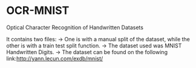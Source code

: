 # OCR-MNIST
Optical Character Recognition of Handwritten Datasets

It contains two files:
-> One is with a manual split of the dataset, while the other is with a train test split function.
-> The dataset used was MNIST Handwritten Digits.
-> The dataset can be found on the following link:http://yann.lecun.com/exdb/mnist/
